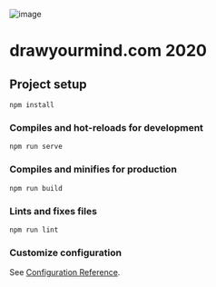 ![image](https://user-images.githubusercontent.com/18201794/88411483-fbf39800-ce12-11ea-81f0-0146703ba54d.png)

# drawyourmind.com 2020

## Project setup
```
npm install
```

### Compiles and hot-reloads for development
```
npm run serve
```

### Compiles and minifies for production
```
npm run build
```

### Lints and fixes files
```
npm run lint
```

### Customize configuration
See [Configuration Reference](https://cli.vuejs.org/config/).
